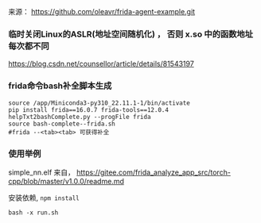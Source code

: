 来源： https://github.com/oleavr/frida-agent-example.git


###  临时关闭Linux的ASLR(地址空间随机化) ， 否则 x.so 中的函数地址 每次都不同

https://blog.csdn.net/counsellor/article/details/81543197


### frida命令bash补全脚本生成
```shell
source /app/Miniconda3-py310_22.11.1-1/bin/activate
pip install frida==16.0.7 frida-tools==12.0.4
helpTxt2bashComplete.py --progFile frida
source bash-complete--frida.sh
#frida --<tab><tab> 可获得补全
```


### 使用举例

simple_nn.elf   来自， https://gitee.com/frida_analyze_app_src/torch-cpp/blob/master/v1.0.0/readme.md


安装依赖, ```npm install```


```shell
bash -x run.sh
```